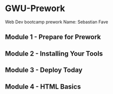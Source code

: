 # GWU-Prework

Web Dev bootcamp prework
Name: Sebastian Fave

## Module 1 - Prepare for Prework

## Module 2 - Installing Your Tools

## Module 3 - Deploy Today

## Module 4 - HTML Basics
